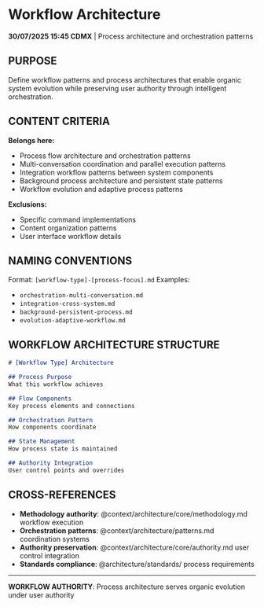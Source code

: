 # Workflow Architecture

**30/07/2025 15:45 CDMX** | Process architecture and orchestration patterns

## PURPOSE
Define workflow patterns and process architectures that enable organic system evolution while preserving user authority through intelligent orchestration.

## CONTENT CRITERIA
**Belongs here:**
- Process flow architecture and orchestration patterns
- Multi-conversation coordination and parallel execution patterns
- Integration workflow patterns between system components
- Background process architecture and persistent state patterns
- Workflow evolution and adaptive process patterns

**Exclusions:**
- Specific command implementations
- Content organization patterns
- User interface workflow details

## NAMING CONVENTIONS
Format: `[workflow-type]-[process-focus].md`
Examples:
- `orchestration-multi-conversation.md`
- `integration-cross-system.md`
- `background-persistent-process.md`
- `evolution-adaptive-workflow.md`

## WORKFLOW ARCHITECTURE STRUCTURE
```markdown
# [Workflow Type] Architecture

## Process Purpose
What this workflow achieves

## Flow Components
Key process elements and connections

## Orchestration Pattern
How components coordinate

## State Management
How process state is maintained

## Authority Integration
User control points and overrides
```

## CROSS-REFERENCES
- **Methodology authority**: @context/architecture/core/methodology.md workflow execution
- **Orchestration patterns**: @context/architecture/patterns.md coordination systems
- **Authority preservation**: @context/architecture/core/authority.md user control integration
- **Standards compliance**: @architecture/standards/ process requirements

---
**WORKFLOW AUTHORITY**: Process architecture serves organic evolution under user authority